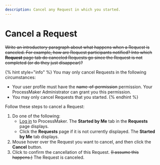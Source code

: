 ```yaml
---
description: Cancel any Request in which you started.
---
```


# Cancel a Request

~~Write an introductory paragraph about what happens when a Request is canceled. For example, how are Request participants notified? Into which **Request** page tab do canceled Requests go since the Request is not completed \(or do they just disappear\)?~~

{% hint style="info" %}
You may only cancel Requests in the following circumstances:

* Your user profile must have the ~~name-of-permission~~ permission. Your ProcessMaker Administrator can grant you this permission.
* You may only cancel Requests that you started.
{% endhint %}

Follow these steps to cancel a Request:

1. Do one of the following:
   * [Log in](../log-in.md#log-in) to ProcessMaker. The **Started by Me** tab in the **Requests** page displays.
   * Click the **Requests** page if it is not currently displayed. The **Started by Me** tab displays.
2. Mouse hover over the Request you want to cancel, and then click the **Cancel** button.
3. Click to confirm the cancellation of this Request. ~~\(I assume this happens.\)~~ The Request is canceled.

